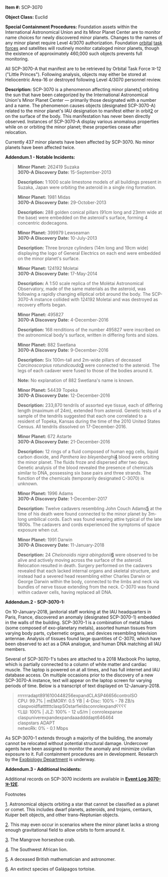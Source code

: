 **Item #:** SCP-3070

**Object Class:** Euclid

**Special Containment Procedures:** Foundation assets within the International Astronomical Union and its Minor Planet Center are to monitor name choices for newly discovered minor planets. Changes to the names of any minor planet require Level 4/3070 authorization. Foundation [orbital](/scp-2813) [task forces](http://www.scp-wiki.net/first55) and satellites will routinely monitor cataloged minor planets, though the existence of approximately 460,000 such objects prevents full monitoring.

All SCP-3070-A that manifest are to be retrieved by Orbital Task Force ञ-12 ("Little Princes"). Following analysis, objects may either be stored at Heliocentric Area-16 or destroyed following Level 4/3070 personnel review.

**Description:** SCP-3070 is a phenomenon affecting minor planets[1](javascript:;) orbiting the sun that have been categorized by the International Astronomical Union's Minor Planet Center — primarily those designated with a number and a name. The phenomenon causes objects (designated SCP-3070-A) related to the minor planet's IAU designation to manifest either in orbit[2](javascript:;) or on the surface of the body. This manifestation has never been directly observed. Instances of SCP-3070-A display various anomalous properties while on or orbiting the minor planet; these properties cease after relocation.

Currently 437 minor planets have been affected by SCP-3070. No minor planets have been affected twice.

**Addendum.1 - Notable Incidents:**

> **Minor Planet:** 262419 Suzaka  
> **3070-A Discovery Date:** 15-September-2013
> 
> **Description:** 1:1000 scale limestone models of all buildings present in Suzaka, Japan were orbiting the asteroid in a single ring formation.

> **Minor Planet:** 1981 Midas  
> **3070-A Discovery Date:** 29-October-2013
> 
> **Description:** 288 golden conical pillars (91cm long and 23mm wide at the base) were embedded on the asteroid's surface, forming 4 concentric dodecagons.

> **Minor Planet:** 399979 Lewseaman  
> **3070-A Discovery Date:** 10-July-2013
> 
> **Description:** Three bronze cylinders (14m long and 19cm wide) displaying the logo of General Electrics on each end were embedded on the minor planet's surface.

> **Minor Planet:** 124192 Moletai  
> **3070-A Discovery Date:** 17-May-2014
> 
> **Description:** A 1:50 scale replica of the Molėtai Astronomical Observatory, made of the same materials as the asteroid, was following a rapidly changing elliptical orbit around the body. The SCP-3070-A instance collided with 124192 Moletai and was destroyed as recovery efforts began.

> **Minor Planet:** 495827  
> **3070-A Discovery Date:** 4-December-2016
> 
> **Description:** 168 renditions of the number 495827 were inscribed on the astronomical body's surface, written in differing fonts and sizes.

> **Minor Planet:** 882 Swetlana  
> **3070-A Discovery Date:** 9-December-2016
> 
> **Description:** Six 100m-tall and 2m-wide pillars of deceased _Carcinoscorpius rotundicauda_[3](javascript:;) were connected to the asteroid. The legs of each cadaver were fused to those of the bodies around it.
> 
> **Note:** No explanation of 882 Swetlana's name is known.

> **Minor Planet:** 54439 Topeka  
> **3070-A Discovery Date:** 12-December-2016
> 
> **Description:** 233,870 tendrils of assorted eye tissue, each of differing length (maximum of 24m), extended from asteroid. Genetic tests of a sample of the tendrils suggested that each one correlated to a resident of Topeka, Kansas during the time of the 2010 United States Census. All tendrils dissolved on 17-December-2016.

> **Minor Planet:** 672 Astarte  
> **3070-A Discovery Date:** 21-December-2016
> 
> **Description:** 12 rings of a fluid composed of human egg cells, liquid carbon dioxide, and _Panthera leo bleyenberghi_[4](javascript:;) blood were orbiting the minor planet. The fluids froze and dispersed after two days. Genetic analysis of the blood revealed the presence of chemicals similar to DNA, possessing six base pairs and three strands. The function of the chemicals (temporarily designated C-3070) is unknown.

> **Minor Planet:** 1996 Adams  
> **3070-A Discovery Date:** 1-December-2017
> 
> **Description:** Twelve cadavers resembling John Couch Adams[5](javascript:;) at the time of his death were found connected to the minor planet by 3m-long umbilical cords. Each was found wearing attire typical of the late 1800s. The cadavers and cords experienced the symptoms of space exposure when cut.

> **Minor Planet:** 1991 Darwin  
> **3070-A Discovery Date:** 11-January-2018
> 
> **Description:** 24 _Chelonoidis nigra abingdonii_[6](javascript:;) were observed to be alive and actively moving across the surface of the asteroid. Relocation resulted in death. Surgery performed on the cadavers revealed that each lacked internal organs and skeletal structure, and instead had a severed head resembling either Charles Darwin or George Darwin within the body, connected to the limbs and neck via bundles of nerve tissue extending from the neck. C-3070 was found within cadaver cells, having replaced all DNA.

**Addendum.2 - SCP-3070-1:**

On 10-January-2018, janitorial staff working at the IAU headquarters in Paris, France, discovered an anomaly (designated SCP-3070-1) embedded in the walls of the building. SCP-3070-1 is a combination of metal tubes (some composed of exo-planetary metals), assorted human tissues from varying body parts, cybernetic organs, and devices resembling television antennae. Analysis of tissues found large quantities of C-3070, which have been observed to act as a DNA analogue, and human DNA matching all IAU members.

Several of SCP-3070-1's tubes are attached to a 2018 Macbook Pro laptop, which is partially connected to a column of white matter and cardiac muscle. The laptop is powered on at all times, and has full internet and IAU database access. On multiple occasions prior to the discovery of a new SCP-3070-A instance, text will appear on the laptop screen for varying periods of time. Below is a transcript of text displayed on 12-January-2018.

> rrrrrradapt8916100448256expandCLASP46656controlSO  
> CPU: 99.7% | mEMORY: 0.5 YB | 4-Disc: 100% - 78 ZB/s  
> claspvoidflattttttclaspSOstarfieldsconrolexpandⲊⲊⲊⲊ  
> ⲊLШ: 100% | JLZ: 100% - 12 uS/m | conrolexpanse  
> claspuniverexpandexpandaaaddddapt646464  
> claspstars ADAPT  
> netwoRk: 0% - 0.1 Mbps

As SCP-3070-1 extends through a majority of the building, the anomaly cannot be relocated without potential structural damage. Undercover agents have been assigned to monitor the anomaly and minimize civilian exposure to it. Full containment procedures are in development. Research by the [Exobiology Department](/scp-287) is underway.

**Addendum.3 - Additional Incidents:**

Additional records on SCP-3070 incidents are available in **[Event Log 3070-ञ-12E](http://www.scp-wiki.net/event-log-3070-12e)**.

Footnotes

[1](javascript:;). Astronomical objects orbiting a star that cannot be classified as a planet or comet. This includes dwarf planets, asteroids, and trojans, centaurs, Kuiper belt objects, and other trans-Neptunian objects.

[2](javascript:;). This may even occur in scenarios where the minor planet lacks a strong enough gravitational field to allow orbits to form around it.

[3](javascript:;). The Mangrove horseshoe crab.

[4](javascript:;). The Southwest African lion.

[5](javascript:;). A deceased British mathematician and astronomer.

[6](javascript:;). An extinct species of Galápagos tortoise.